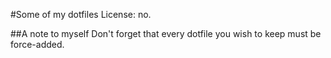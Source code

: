 #Some of my dotfiles
License: no.

##A note to myself
Don't forget that every dotfile you wish to keep
must be force-added.
